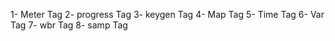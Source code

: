 1- Meter Tag
2- progress Tag
3- keygen Tag 
4- Map Tag
5- Time Tag
6- Var Tag
7- wbr Tag
8- samp Tag

